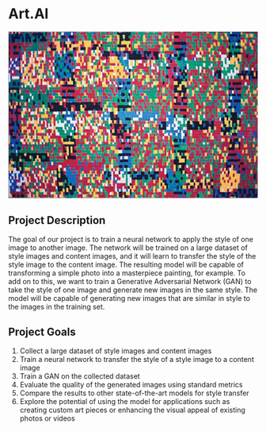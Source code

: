 # Art.AI

![](cs152.jpg)

## Project Description

The goal of our project is to train a neural network to apply the style of one image to another image. The network will be trained on a large dataset of style images and content images, and it will learn to transfer the style of the style image to the content image. The resulting model will be capable of transforming a simple photo into a masterpiece painting, for example. To add on to this, we want to train a Generative Adversarial Network (GAN) to take the style of one image and generate new images in the same style. The model will be capable of generating new images that are similar in style to the images in the training set.

## Project Goals

1. Collect a large dataset of style images and content images
2. Train a neural network to transfer the style of a style image to a content image
3. Train a GAN on the collected dataset 
4. Evaluate the quality of the generated images using standard metrics
5. Compare the results to other state-of-the-art models for style transfer
6. Explore the potential of using the model for applications such as creating custom art pieces or enhancing the visual appeal of existing photos or videos
